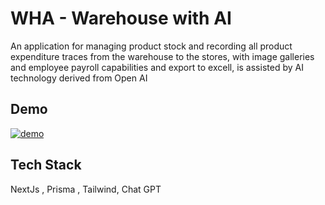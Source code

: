 
# WHA - Warehouse with AI

An application for managing product stock and recording all product expenditure traces from the warehouse to the stores, with image galleries and employee payroll capabilities and export to excell, is assisted by AI technology derived from Open AI


## Demo

[![demo](https://img.shields.io/badge/my_portfolio-000?style=for-the-badge&logo=ko-fi&logoColor=white)](https://warehouse-ai.vercel.app/)

## Tech Stack

 NextJs , Prisma , Tailwind, Chat GPT



